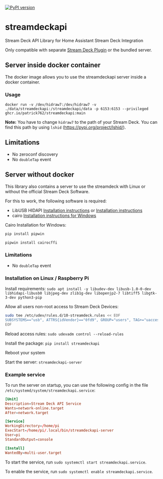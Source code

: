 [![PyPI version](https://badge.fury.io/py/streamdeckapi.svg)](https://badge.fury.io/py/streamdeckapi)

# streamdeckapi
Stream Deck API Library for Home Assistant Stream Deck Integration

Only compatible with separate [Stream Deck Plugin](https://github.com/Patrick762/streamdeckapi-plugin) or the bundled server.

## Server inside docker container
The docker image allows you to use the streamdeckapi server inside a docker container.

### Usage
```shell
docker run -v /dev/hidraw7:/dev/hidraw7 -v ./data/streamdeckapi:/streamdeckapi/data -p 6153:6153 --privileged ghcr.io/patrick762/streamdeckapi:main
```

**Note:** You have to change `hidraw7` to the path of your Stream Deck. You can find this path by using `lshid` (https://pypi.org/project/lshid/).

## Limitations
- No zeroconf discovery
- No `doubleTap` event

## Server without docker
This library also contains a server to use the streamdeck with Linux or without the official Stream Deck Software.

For this to work, the following software is required:

- LibUSB HIDAPI [Installation instructions](https://python-elgato-streamdeck.readthedocs.io/en/stable/pages/backend_libusb_hidapi.html) or [Installation instructions](https://github.com/jamesridgway/devdeck/wiki/Installation)
- cairo [Installation instructions for Windows](https://stackoverflow.com/a/73913080)

Cairo Installation for Windows:
```bash
pip install pipwin

pipwin install cairocffi
```

### Limitations
- No `doubleTap` event

### Installation on Linux / Raspberry Pi

Install requirements:
`sudo apt install -y libudev-dev libusb-1.0-0-dev libhidapi-libusb0 libjpeg-dev zlib1g-dev libopenjp2-7 libtiff5 libgtk-3-dev python3-pip`

Allow all users non-root access to Stream Deck Devices:
```bash
sudo tee /etc/udev/rules.d/10-streamdeck.rules << EOF
SUBSYSTEMS=="usb", ATTRS{idVendor}=="0fd9", GROUP="users", TAG+="uaccess"
EOF
```

Reload access rules:
`sudo udevadm control --reload-rules`

Install the package:
`pip install streamdeckapi`

Reboot your system

Start the server:
`streamdeckapi-server`

### Example service
To run the server on startup, you can use the following config in the file `/etc/systemd/system/streamdeckapi.service`:

```conf
[Unit]
Description=Stream Deck API Service
Wants=network-online.target
After=network.target

[Service]
WorkingDirectory=/home/pi
ExecStart=/home/pi/.local/bin/streamdeckapi-server
User=pi
StandardOutput=console

[Install]
WantedBy=multi-user.target
```

To start the service, run `sudo systemctl start streamdeckapi.service`.

To enable the service, run `sudo systemctl enable streamdeckapi.service`.
